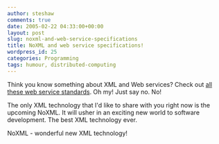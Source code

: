 ```yaml
---
author: steshaw
comments: true
date: 2005-02-22 04:33:00+00:00
layout: post
slug: noxml-and-web-service-specifications
title: NoXML and web service specifications!
wordpress_id: 25
categories: Programming
tags: humour, distributed-computing
---
```


Think you know something about XML and Web services? Check out [all these
web service standards](http://wiki.apache.org/ws/WebServiceSpecifications).
Oh my! Just say no. No!

The only XML technology that I'd like to share with you right now is the
upcoming NoXML. It will usher in an exciting new world to software
development. The best XML technology ever.

NoXML - wonderful new XML technology!
